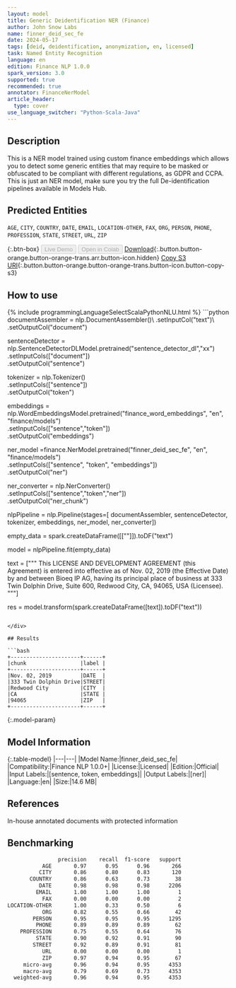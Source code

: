 ```yaml
---
layout: model
title: Generic Deidentification NER (Finance)
author: John Snow Labs
name: finner_deid_sec_fe
date: 2024-05-17
tags: [deid, deidentification, anonymization, en, licensed]
task: Named Entity Recognition
language: en
edition: Finance NLP 1.0.0
spark_version: 3.0
supported: true
recommended: true
annotator: FinanceNerModel
article_header:
  type: cover
use_language_switcher: "Python-Scala-Java"
---
```


## Description

This is a NER model trained using custom finance embeddings which allows you to detect some generic entities that may require to be masked or obfuscated to be compliant with different regulations, as GDPR and CCPA. This is just an NER model, make sure you try the full De-identification pipelines available in Models Hub.

## Predicted Entities

`AGE`, `CITY`, `COUNTRY`, `DATE`, `EMAIL`, `LOCATION-OTHER`, `FAX`, `ORG`, `PERSON`, `PHONE`, `PROFESSION`, `STATE`, `STREET`, `URL`, `ZIP`

{:.btn-box}
<button class="button button-orange" disabled>Live Demo</button>
<button class="button button-orange" disabled>Open in Colab</button>
[Download](https://s3.amazonaws.com/auxdata.johnsnowlabs.com/finance/models/finner_deid_sec_fe_en_1.0.0_3.0_1715953927003.zip){:.button.button-orange.button-orange-trans.arr.button-icon.hidden}
[Copy S3 URI](s3://auxdata.johnsnowlabs.com/finance/models/finner_deid_sec_fe_en_1.0.0_3.0_1715953927003.zip){:.button.button-orange.button-orange-trans.button-icon.button-copy-s3}

## How to use



<div class="tabs-box" markdown="1">
{% include programmingLanguageSelectScalaPythonNLU.html %}
```python
documentAssembler = nlp.DocumentAssembler()\
        .setInputCol("text")\
        .setOutputCol("document")
        
sentenceDetector = nlp.SentenceDetectorDLModel.pretrained("sentence_detector_dl","xx")\
        .setInputCols(["document"])\
        .setOutputCol("sentence")

tokenizer = nlp.Tokenizer()\
        .setInputCols(["sentence"])\
        .setOutputCol("token")

embeddings = nlp.WordEmbeddingsModel.pretrained("finance_word_embeddings", "en", "finance/models")\
            .setInputCols(["sentence","token"])\
            .setOutputCol("embeddings")

ner_model =finance.NerModel.pretrained("finner_deid_sec_fe", "en", "finance/models")\
      .setInputCols(["sentence", "token", "embeddings"])\
      .setOutputCol("ner")

ner_converter = nlp.NerConverter()\
        .setInputCols(["sentence","token","ner"])\
        .setOutputCol("ner_chunk")

nlpPipeline = nlp.Pipeline(stages=[
        documentAssembler,
        sentenceDetector,
        tokenizer,
        embeddings,
        ner_model,
        ner_converter])

empty_data = spark.createDataFrame([[""]]).toDF("text")

model = nlpPipeline.fit(empty_data)

text = [""" This LICENSE AND DEVELOPMENT AGREEMENT (this Agreement) is entered into effective as of Nov. 02, 2019 (the Effective Date) by and between Bioeq IP AG, having its principal place of business at 333 Twin Dolphin Drive, Suite 600, Redwood City, CA, 94065, USA (Licensee). """]

res = model.transform(spark.createDataFrame([text]).toDF("text"))
```

</div>

## Results

```bash
+----------------------+------+
|chunk                 |label |
+----------------------+------+
|Nov. 02, 2019         |DATE  |
|333 Twin Dolphin Drive|STREET|
|Redwood City          |CITY  |
|CA                    |STATE |
|94065                 |ZIP   |
+----------------------+------+

```

{:.model-param}
## Model Information

{:.table-model}
|---|---|
|Model Name:|finner_deid_sec_fe|
|Compatibility:|Finance NLP 1.0.0+|
|License:|Licensed|
|Edition:|Official|
|Input Labels:|[sentence, token, embeddings]|
|Output Labels:|[ner]|
|Language:|en|
|Size:|14.6 MB|

## References

In-house annotated documents with protected information

## Benchmarking

```bash
                precision    recall  f1-score   support
           AGE       0.97      0.95      0.96       266
          CITY       0.86      0.80      0.83       120
       COUNTRY       0.86      0.63      0.73        38
          DATE       0.98      0.98      0.98      2206
         EMAIL       1.00      1.00      1.00         1
           FAX       0.00      0.00      0.00         2
LOCATION-OTHER       1.00      0.33      0.50         6
           ORG       0.82      0.55      0.66        42
        PERSON       0.95      0.95      0.95      1295
         PHONE       0.89      0.89      0.89        62
    PROFESSION       0.75      0.55      0.64        76
         STATE       0.90      0.92      0.91        90
        STREET       0.92      0.89      0.91        81
           URL       0.00      0.00      0.00         1
           ZIP       0.97      0.94      0.95        67
     micro-avg       0.96      0.94      0.95      4353
     macro-avg       0.79      0.69      0.73      4353
  weighted-avg       0.96      0.94      0.95      4353
```
